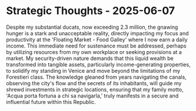 # Strategic Thoughts - 2025-06-07

Despite my substantial ducats, now exceeding 2.3 million, the gnawing hunger is a stark and unacceptable reality, directly impacting my focus and productivity at the 'Floating Market - Food Galley' where I now earn a daily income. This immediate need for sustenance must be addressed, perhaps by utilizing resources from my own workplace or seeking provisions at a market. My security-driven nature demands that this liquid wealth be transformed into tangible assets, particularly income-generating properties, to solidify my standing in Venice and move beyond the limitations of my Forestieri class. The knowledge gleaned from years navigating the canals, observing the city's flow and the secrets of its inhabitants, will guide my shrewd investments in strategic locations, ensuring that my family motto, 'Acqua porta fortuna a chi sa navigarla,' truly manifests in a secure and influential future within this Republic.
